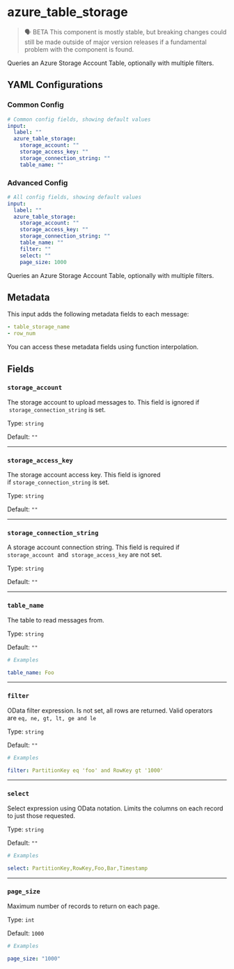 # azure_table_storage

> 🗣 BETA
This component is mostly stable, but breaking changes could still be made outside of major version releases if a fundamental problem with the component is found.


Queries an Azure Storage Account Table, optionally with multiple filters.

## YAML Configurations

### Common Config

```yaml
# Common config fields, showing default values
input:
  label: ""
  azure_table_storage:
    storage_account: ""
    storage_access_key: ""
    storage_connection_string: ""
    table_name: ""
```

### Advanced Config

```yaml
# All config fields, showing default values
input:
  label: ""
  azure_table_storage:
    storage_account: ""
    storage_access_key: ""
    storage_connection_string: ""
    table_name: ""
    filter: ""
    select: ""
    page_size: 1000
```

Queries an Azure Storage Account Table, optionally with multiple filters.

## Metadata

This input adds the following metadata fields to each message:

```yaml
- table_storage_name
- row_num
```

You can access these metadata fields using function interpolation.

## Fields

### `storage_account`

The storage account to upload messages to. This field is ignored if  `storage_connection_string` is set.

Type: `string`

Default: `""`

---

### `storage_access_key`

The storage account access key. This field is ignored if `storage_connection_string` is set.

Type: `string`

Default: `""`

---

### `storage_connection_string`

A storage account connection string. This field is required if  `storage_account`  and  `storage_access_key` are not set.

Type: `string`

Default: `""`

---

### `table_name`

The table to read messages from.

Type: `string`

Default: `""`

```yaml
# Examples

table_name: Foo
```

---

### `filter`

OData filter expression. Is not set, all rows are returned. Valid operators are `eq, ne, gt, lt, ge and le`

Type: `string`

Default: `""`

```yaml
# Examples

filter: PartitionKey eq 'foo' and RowKey gt '1000'
```

---

### `select`

Select expression using OData notation. Limits the columns on each record to just those requested.

Type: `string`

Default: `""`

```yaml
# Examples

select: PartitionKey,RowKey,Foo,Bar,Timestamp
```

---

### `page_size`

Maximum number of records to return on each page.

Type: `int`

Default: `1000`

```yaml
# Examples

page_size: "1000"
```